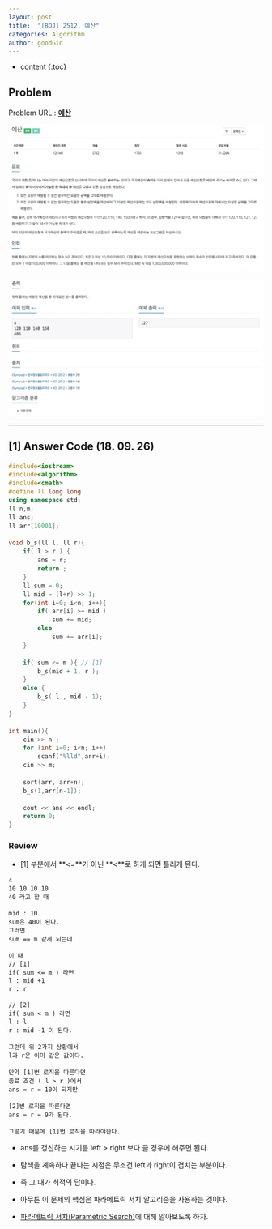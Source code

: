 ```yaml
---
layout: post
title:  "[BOJ] 2512. 예산"
categories: Algorithm
author: goodGid
---
```

* content
{:toc}

## Problem

Problem URL : **[예산](https://www.acmicpc.net/problem/2512)**












![](/assets/img/algorithm/2512_1.png)

![](/assets/img/algorithm/2512_2.png)

---


## [1] Answer Code (18. 09. 26)

``` cpp
#include<iostream>
#include<algorithm>
#include<cmath>
#define ll long long
using namespace std;
ll n,m;
ll ans;
ll arr[10001];

void b_s(ll l, ll r){
    if( l > r ) {
        ans = r;
        return ;
    }
    ll sum = 0;
    ll mid = (l+r) >> 1;
    for(int i=0; i<n; i++){
        if( arr[i] >= mid )
            sum += mid;
        else
            sum += arr[i];
    }
    
    if( sum <= m ){ // [1]
        b_s(mid + 1, r );
    }
    else {
        b_s( l , mid - 1);
    }
}

int main(){
    cin >> n ;
    for (int i=0; i<n; i++)
        scanf("%lld",arr+i);
    cin >> m;
    
    sort(arr, arr+n);
    b_s(1,arr[n-1]);
    
    cout << ans << endl;
    return 0;
}
```

### Review

* [1] 부분에서 **<=**가 아닌 **<**로 하게 되면 틀리게 된다.

``` 
4
10 10 10 10
40 라고 할 때

mid : 10 
sum은 40이 된다.
그러면 
sum == m 같게 되는데 

이 때 
// [1]
if( sum <= m ) 라면
l : mid +1 
r : r

// [2]
if( sum < m ) 라면
l : l
r : mid -1 이 된다.

그런데 위 2가지 상황에서
l과 r은 이미 같은 값이다.

만약 [1]번 로직을 따른다면 
종료 조건 ( l > r )에서 
ans = r = 10이 되지만

[2]번 로직을 따른다면
ans = r = 9가 된다.

그렇기 때문에 [1]번 로직을 따라야한다.
```

* ans를 갱신하는 시기를 left > right 보다 클 경우에 해주면 된다.

* 탐색을 계속하다 끝나는 시점은 무조건 left과 right이 겹치는 부분이다. 

* 즉 그 때가 최적의 답이다.

* 아무튼 이 문제의 핵심은 파라메트릭 서치 알고리즘을 사용하는 것이다.

* [파라메트릭 서치(Parametric Search)]({{site.url}}/Parametric-Search)에 대해 알아보도록 하자.

